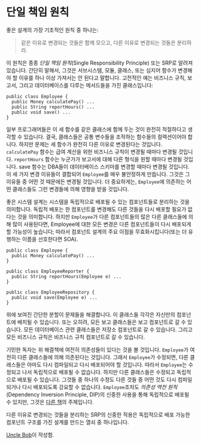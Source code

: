 # 단일 책임 원칙

좋은 설계의 가장 기초적인 원칙 중 하나는:

> 같은 이유로 변경되는 것들은 함께 모으고, 다른 이유로 변경되는 것들은 분리하라.

이 원칙은 종종 *단일 책임 원칙*(Single Responsibility Principle) 또는 SRP로 알려져 있습니다. 간단히 말해서, 그것은 서브시스템, 모듈, 클래스, 또는 심지어 함수가 변경해야 할 이유를 하나 이상 가져서는 안 된다고 말합니다. 고전적인 예는 비즈니스 규칙, 보고서, 그리고 데이터베이스를 다루는 메서드들을 가진 클래스입니다:

```
public class Employee {
  public Money calculatePay() ...
  public String reportHours() ...
  public void save() ...
}
```

일부 프로그래머들은 이 세 함수를 같은 클래스에 함께 두는 것이 완전히 적절하다고 생각할 수 있습니다. 결국, 클래스들은 공통 변수들을 조작하는 함수들의 컬렉션이어야 합니다. 하지만 문제는 세 함수가 완전히 다른 이유로 변경된다는 것입니다. `calculatePay` 함수는 급여 계산을 위한 비즈니스 규칙이 변경될 때마다 변경될 것입니다. `reportHours` 함수는 누군가가 보고서에 대해 다른 형식을 원할 때마다 변경될 것입니다. save 함수는 DBA들이 데이터베이스 스키마를 변경할 때마다 변경될 것입니다. 이 세 가지 변경 이유들이 결합되어 `Employee`를 매우 불안정하게 만듭니다. 그것은 그 이유들 중 어떤 것 때문에든 변경될 것입니다. 더 중요하게는, `Employee`에 의존하는 어떤 클래스들도 그런 변경들에 의해 영향을 받을 것입니다.

좋은 시스템 설계는 시스템을 독립적으로 배포될 수 있는 컴포넌트들로 분리하는 것을 의미합니다. 독립적 배포는 한 컴포넌트를 변경해도 다른 것들을 다시 배포할 필요가 없다는 것을 의미합니다. 하지만 `Employee`가 다른 컴포넌트들의 많은 다른 클래스들에 의해 많이 사용된다면, Employee에 대한 모든 변경은 다른 컴포넌트들이 다시 배포되게 할 가능성이 높습니다; 따라서 컴포넌트 설계의 주요 이점을 무효화시킵니다(또는 더 유행하는 이름을 선호한다면 SOA).

```
public class Employee {
  public Money calculatePay() ...
}

public class EmployeeReporter {
  public String reportHours(Employee e) ...
}

public class EmployeeRepository {
  public void save(Employee e) ...
}
```

위에 보여진 간단한 분할이 문제들을 해결합니다. 이 클래스들 각각은 자신만의 컴포넌트에 배치될 수 있습니다. 또는 오히려, 모든 보고 클래스들은 보고 컴포넌트로 갈 수 있습니다. 모든 데이터베이스 관련 클래스들은 저장소 컴포넌트로 갈 수 있습니다. 그리고 모든 비즈니스 규칙은 비즈니스 규칙 컴포넌트로 갈 수 있습니다.

기민한 독자는 위 해결책에 여전히 의존성들이 있다는 것을 볼 것입니다. `Employee`가 여전히 다른 클래스들에 의해 의존된다는 것입니다. 그래서 `Employee`가 수정되면, 다른 클래스들은 아마도 다시 컴파일되고 다시 배포되어야 할 것입니다. 따라서 `Employee`는 수정되고 나서 독립적으로 배포될 수 없습니다. 하지만 다른 클래스들은 수정되고 독립적으로 배포될 수 있습니다. 그것들 중 하나의 수정도 다른 것들 중 어떤 것도 다시 컴파일되거나 다시 배포되도록 강요할 수 없습니다. `Employee`조차도 *의존성 역전 원칙*(Dependency Inversion Principle, DIP)의 신중한 사용을 통해 독립적으로 배포될 수 있지만, 그것은 [다른 책](http://www.amazon.com/dp/0135974445/)의 주제입니다.

다른 이유로 변경되는 것들을 분리하는 SRP의 신중한 적용은 독립적으로 배포 가능한 컴포넌트 구조를 가진 설계를 만드는 열쇠 중 하나입니다.

[Uncle Bob](http://programmer.97things.oreilly.com/wiki/index.php/Uncle_Bob)이 작성함.